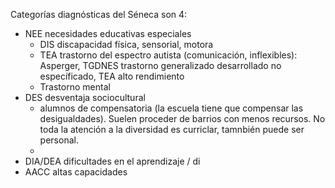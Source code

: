 Categorías diagnósticas del Séneca
son 4: 
- NEE necesidades educativas especiales
    - DIS discapacidad física, sensorial, motora
    - TEA trastorno del espectro autista (comunicación, inflexibles): Asperger, TGDNES trastorno generalizado desarrollado no específicado, TEA alto rendimiento
    - Trastorno mental
- DES desventaja sociocultural
    - alumnos de compensatoria (la escuela tiene que compensar las desigualdades). Suelen proceder de barrios con menos recursos. No toda la atención a la diversidad es curriclar, tamnbién puede ser personal.
    - 
- DIA/DEA dificultades en el aprendizaje / di
- AACC altas capacidades
